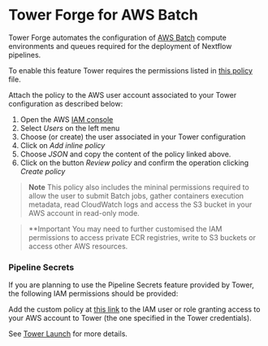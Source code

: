 # Tower Forge for AWS Batch

Tower Forge automates the configuration of [AWS Batch](https://aws.amazon.com/batch/) compute environments and queues
required for the deployment of Nextflow pipelines. 

To enable this feature Tower requires the permissions listed in [this policy](forge-policy.json) file. 

Attach the policy to the AWS user account associated to your Tower configuration as described below: 

1) Open the AWS [IAM console](https://console.aws.amazon.com/iam/home)
2) Select *Users* on the left menu 
3) Choose (or create) the user associated in your Tower configuration 
4) Click on *Add inline policy*
5) Choose *JSON* and copy the content of the policy linked above. 
6) Click on the button *Review policy* and confirm the operation clicking *Create policy* 

> **Note** 
> This policy also includes the mininal permissions required to allow the user to submit
> Batch jobs, gather containers execution metadata, read CloudWatch logs and access the S3 bucket in your AWS 
> account in read-only mode. 

> **Important
> You may need to further customised the IAM permissions to access private ECR registries, 
> write to S3 buckets or access other AWS resources. 

### Pipeline Secrets

If you are planning to use the Pipeline Secrets feature provided by Tower, the following
IAM permissions should be provided:

Add the custom policy at [this link](../launch/secrets-policy-account.json) to the IAM user or role granting
   access to your AWS account to Tower (the one specified in the Tower credentials).

See [Tower Launch](../launch/README.md) for more details.
